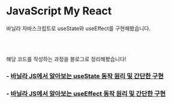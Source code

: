 # JavaScript My React
바닐라 자바스크립트로 useState와 useEffect를 구현해봤습니다.

<br/>
<br/>

해당 코드를 작성하는 과정을 블로그로 정리해봤습니다!


### - [바닐라 JS에서 알아보는 useState 동작 원리 및 간단한 구현](https://llddang-blog.tistory.com/67)
### - [바닐라 JS에서 알아보는 useEffect 동작 원리 및 간단한 구현](https://llddang-blog.tistory.com/69)
